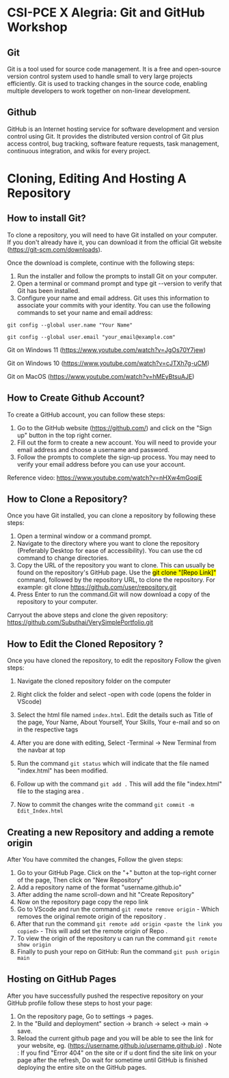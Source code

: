 # CSI-PCE X Alegria: Git and GitHub Workshop

## Git
Git is a tool used for source code management. It is a free and open-source version control system used to handle small to very large projects efficiently. Git is used to tracking changes in the source code, enabling multiple developers to work together on non-linear development.

## Github
GitHub is an Internet hosting service for software development and version control using Git. It provides the distributed version control of Git plus access control, bug tracking, software feature requests, task management, continuous integration, and wikis for every project.

# Cloning, Editing And Hosting A Repository 

## How to install Git?

To clone a repository, you will need to have Git installed on your computer. If you don't already have it, you can download it from the official Git website (https://git-scm.com/downloads).


Once the download is complete, continue with the following steps:

1. Run the installer and follow the prompts to install Git on your computer.
2. Open a terminal or command prompt and type git --version to verify that Git has been installed.
3. Configure your name and email address. Git uses this information to associate your commits with your identity. You can use the following commands to set your name and email address:

`git config --global user.name "Your Name"`

`git config --global user.email "your_email@example.com"`



Git on Windows 11 (https://www.youtube.com/watch?v=JgOs70Y7jew)

Git on Windows 10 (https://www.youtube.com/watch?v=cJTXh7g-uCM)

Git on MacOS (https://www.youtube.com/watch?v=hMEyBtsuAJE)



## How to Create Github Account?
To create a GitHub account, you can follow these steps:

1. Go to the GitHub website (https://github.com/) and click on the "Sign up" button in the top right corner.
2. Fill out the form to create a new account. You will need to provide your email address and choose a username and password.
3. Follow the prompts to complete the sign-up process. You may need to verify your email address before you can use your account.

Reference video: https://www.youtube.com/watch?v=nHXw4mGoqiE


## How to Clone a Repository?
Once you have Git installed, you can clone a repository by following these steps:

 1. Open a terminal window or a command prompt.
 2. Navigate to the directory where you want to clone the repository (Preferably Desktop for ease of accessibility). You can use the cd command to change directories.
 3. Copy the URL of the repository you want to clone. This can usually be found on the repository's GitHub page.
Use the <mark>git clone "[Repo Link]"</mark> command, followed by the repository URL, to clone the repository. For example: git clone https://github.com/user/repository.git
 4. Press Enter to run the command.Git will now download a copy of the repository to your computer.

Carryout the above steps and clone the given repository: https://github.com/Subuthai/VerySimplePortfolio.git


## How to Edit the Cloned Repository ?
Once you have cloned the repository, to edit the repository Follow the given steps:
1. Navigate the cloned repository folder on the computer 
2. Right click the folder and select -open with code (opens the folder in VScode) 
3. Select the html file named `index.html`. Edit the details such as Title of the page, Your Name, About Yourself, Your Skills, Your e-mail and so on in the respective tags
4. After you are done with editing, Select -Terminal -> New Terminal from the navbar at top
5. Run the command `git status` which will indicate that the file named "index.html" has been modified.

6. Follow up with the command `git add .` This will add the file "index.html" file to the staging area .
7. Now to commit the changes write the command `git commit -m Edit_Index.html`

## Creating a new Repository and adding a remote origin 
After You have commited the changes, Follow the given steps:
1. Go to your GitHub Page. Click on the "+" button at the top-right corner of the page, Then click on "New Repository"
2. Add a repository name of the format "username.github.io"
3. After adding the name scroll-down and hit "Create Repository"
4. Now on the repository page copy the repo link 
5. Go to VScode and run the command `git remote remove origin` - Which removes the original remote origin of the repository .
6. After that run the command `git remote add origin <paste the link you copied>` - This will add set the remote origin of Repo .
7. To view the origin of the repository u can run the command `git remote show origin`
8. Finally to push your repo on GitHub: 
Run the command `git push origin main`

## Hosting on GitHub Pages
After you have successfully pushed the respective repository on your GitHub profile follow these steps to host your page:
1. On the repository page, Go to settings -> pages.
2. In the "Build and deployment" section -> branch -> select -> main -> save.
3. Reload the current github page and you will be able to see the link for your website, eg. (https://username.github.io/username.github.io) .
 Note : If you find "Error 404" on the site or if u dont find the site link on your page after the refresh, Do wait for sometime until GitHub is finished deploying the entire site on the GitHub pages.
 
 
 
